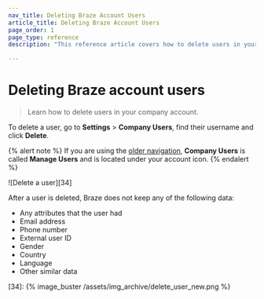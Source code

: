 ```yaml
---
nav_title: Deleting Braze Account Users
article_title: Deleting Braze Account Users
page_order: 1
page_type: reference
description: "This reference article covers how to delete users in your company account."

---
```


# Deleting Braze account users

> Learn how to delete users in your company account.

To delete a user, go to **Settings** > **Company Users**, find their username and click <i class="fa fa-trash-can"></i> **Delete**.

{% alert note %}
If you are using the [older navigation]({{site.baseurl}}/navigation), **Company Users** is called **Manage Users** and is located under your account icon.
{% endalert %}

![Delete a user][34]

After a user is deleted, Braze does not keep any of the following data:

- Any attributes that the user had
- Email address
- Phone number
- External user ID
- Gender
- Country
- Language
- Other similar data

[34]: {% image_buster /assets/img_archive/delete_user_new.png %}
